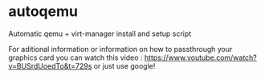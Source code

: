 # autoqemu
Automatic qemu + virt-manager install and setup script 

For aditional information or information on how to passthrough your graphics card you can watch this video : https://www.youtube.com/watch?v=BUSrdUoedTo&t=729s or just use google!
